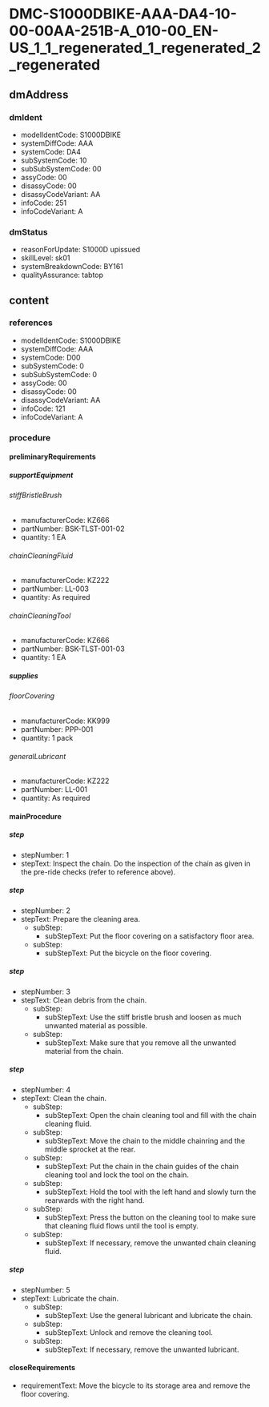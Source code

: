 # DMC-S1000DBIKE-AAA-DA4-10-00-00AA-251B-A_010-00_EN-US_1_1_regenerated_1_regenerated_2_regenerated

## dmAddress

### dmIdent

*   modelIdentCode: S1000DBIKE
*   systemDiffCode: AAA
*   systemCode: DA4
*   subSystemCode: 10
*   subSubSystemCode: 00
*   assyCode: 00
*   disassyCode: 00
*   disassyCodeVariant: AA
*   infoCode: 251
*   infoCodeVariant: A

### dmStatus

*   reasonForUpdate: S1000D upissued
*   skillLevel: sk01
*   systemBreakdownCode: BY161
*   qualityAssurance: tabtop

## content

### references

*   modelIdentCode: S1000DBIKE
*   systemDiffCode: AAA
*   systemCode: D00
*   subSystemCode: 0
*   subSubSystemCode: 0
*   assyCode: 00
*   disassyCode: 00
*   disassyCodeVariant: AA
*   infoCode: 121
*   infoCodeVariant: A

### procedure

#### preliminaryRequirements

##### supportEquipment

###### stiffBristleBrush

*   manufacturerCode: KZ666
*   partNumber: BSK-TLST-001-02
*   quantity: 1 EA

###### chainCleaningFluid

*   manufacturerCode: KZ222
*   partNumber: LL-003
*   quantity: As required

###### chainCleaningTool

*   manufacturerCode: KZ666
*   partNumber: BSK-TLST-001-03
*   quantity: 1 EA

##### supplies

###### floorCovering

*   manufacturerCode: KK999
*   partNumber: PPP-001
*   quantity: 1 pack

###### generalLubricant

*   manufacturerCode: KZ222
*   partNumber: LL-001
*   quantity: As required

#### mainProcedure

##### step

*   stepNumber: 1
*   stepText: Inspect the chain. Do the inspection of the chain as given in the pre-ride checks (refer to reference above).

##### step

*   stepNumber: 2
*   stepText: Prepare the cleaning area.
    *   subStep:
        *   subStepText: Put the floor covering on a satisfactory floor area.
    *   subStep:
        *   subStepText: Put the bicycle on the floor covering.

##### step

*   stepNumber: 3
*   stepText: Clean debris from the chain.
    *   subStep:
        *   subStepText: Use the stiff bristle brush and loosen as much unwanted material as possible.
    *   subStep:
        *   subStepText: Make sure that you remove all the unwanted material from the chain.

##### step

*   stepNumber: 4
*   stepText: Clean the chain.
    *   subStep:
        *   subStepText: Open the chain cleaning tool and fill with the chain cleaning fluid.
    *   subStep:
        *   subStepText: Move the chain to the middle chainring and the middle sprocket at the rear.
    *   subStep:
        *   subStepText: Put the chain in the chain guides of the chain cleaning tool and lock the tool on the chain.
    *   subStep:
        *   subStepText: Hold the tool with the left hand and slowly turn the rearwards with the right hand.
    *   subStep:
        *   subStepText: Press the button on the cleaning tool to make sure that cleaning fluid flows until the tool is empty.
    *   subStep:
        *   subStepText: If necessary, remove the unwanted chain cleaning fluid.

##### step

*   stepNumber: 5
*   stepText: Lubricate the chain.
    *   subStep:
        *   subStepText: Use the general lubricant and lubricate the chain.
    *   subStep:
        *   subStepText: Unlock and remove the cleaning tool.
    *   subStep:
        *   subStepText: If necessary, remove the unwanted lubricant.

#### closeRequirements

*   requirementText: Move the bicycle to its storage area and remove the floor covering.